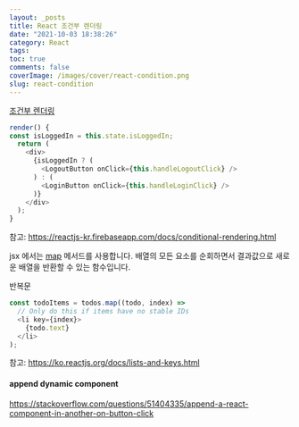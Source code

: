```yaml
---
layout: _posts
title: React 조건부 렌더링
date: "2021-10-03 18:38:26"
category: React
tags:
toc: true
comments: false
coverImage: /images/cover/react-condition.png
slug: react-condition
---
```


[조건부 렌더링](https://ko.reactjs.org/docs/conditional-rendering.html)
<!-- more -->
```js
render() {
const isLoggedIn = this.state.isLoggedIn;
  return (
    <div>
      {isLoggedIn ? (
        <LogoutButton onClick={this.handleLogoutClick} />
      ) : (
        <LoginButton onClick={this.handleLoginClick} />
      )}
    </div>
  );
}
```

참고: https://reactjs-kr.firebaseapp.com/docs/conditional-rendering.html

jsx 에서는 [map](https://developer.mozilla.org/ko/docs/Web/JavaScript/Reference/Global_Objects/Array/map) 메서드를 사용합니다. 배열의 모든 요소를 순회하면서 결과값으로 새로운 배열을 반환할 수 있는 함수입니다.

반복문

```js
const todoItems = todos.map((todo, index) =>
  // Only do this if items have no stable IDs
  <li key={index}>
    {todo.text}
  </li>
);
```

참고:
https://ko.reactjs.org/docs/lists-and-keys.html

#### append dynamic component

https://stackoverflow.com/questions/51404335/append-a-react-component-in-another-on-button-click
